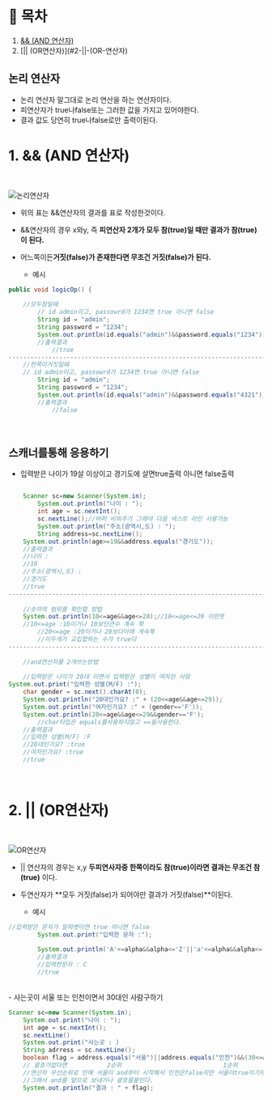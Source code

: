 # 🔖 목차
1. [&& (AND 연산자)](#1-&&-(AND-연산자))<br/>
2. [|| (OR연산자)](#2-||-(OR-연산자)<br/>



## 논리 연산자
- 논리 연산자 말그대로 논리 연산을 하는 연산자이다.
- 피연산자가 true나false또는 그러한 값을 가지고 있어야한다.
- 결과 값도 당연히 true나false로만 출력이된다.


# 1. && (AND 연산자)
<br/>


![논리연산자](https://img1.daumcdn.net/thumb/R1280x0/?scode=mtistory2&fname=https%3A%2F%2Fblog.kakaocdn.net%2Fdn%2Fuws88%2FbtqvfmfoSjW%2F2FE4c3r90AGOavmcH4pMOK%2Fimg.png)
- 위의 표는 &&연산자의 결과를 표로 작성한것이다.
- &&연산자의 경우 x와y, 즉 **피연산자 2개가 모두 참(true)일 때만 결과가 참(true)이 된다.**
- 어느쪽이든**거짓(false)가 존재한다면 무조건 거짓(false)가 된다.**

  - 예시

```java
public void logicOp() {
		
    //모두참일때
		// id admin이고, passowrd가 1234면 true 아니면 false
		String id = "admin";
		String password = "1234";
		System.out.println(id.equals("admin")&&password.equals("1234"));
		//출력결과
    		//true
----------------------------------------------------------------------------------------------------------------------------------------------------    
    //한쪽이거짓일때
    // id admin이고, passowrd가 1234면 true 아니면 false
		String id = "admin";
		String password = "1234";
		System.out.println(id.equals("admin")&&password.equals("4321"));
		//출력결과
    		//false
```

<br/>

## 스캐너를통해 응용하기
- 입력받은 나이가 19살 이상이고 경기도에 살면true출력 아니면 false출력

```java

    Scanner sc=new Scanner(System.in);
		System.out.println("나이 : ");
		int age = sc.nextInt();
		sc.nextLine();//버퍼 비워주기 그래야 다음 넥스트 라인 사용가능
		System.out.println("주소(광역시,도) : ");
		String address=sc.nextLine();
    System.out.println(age>=19&&address.equals("경기도"));
    //출력결과
    //나이 : 
    //19
    //주소(광역시,도) : 
    //경기도
    //true
----------------------------------------------------------------------------------------------------------------------------------------------------
    
    //숫자의 범위를 확인할 방법
    System.out.println(10<=age&&age<=20);//10<=age<=20 이란뜻 
    //10<=age :10이거나 10보단큰수 계속 쭉
		//20<=age :20이거나 20보다아래 게속쭉
		//이두개가 교집합하는 수가 true다
----------------------------------------------------------------------------------------------------------------------------------------------------
    
    //and연산자를 2개쓰는방법
    
    //입력받은 나이가 20대 이면서 입력받은 성별이 여자인 사람
System.out.print("입력한 성별(M/F) :");
	char gender = sc.next().charAt(0);
	System.out.println("20대인가요? :" + (20<=age&&age<=29));
	System.out.println("여자인가요? :" + (gender=='F'));
	System.out.println(20<=age&&age<=29&&gender=='F');
		//char타입은 equals를사용하지않고 ==을사용한다.
    //출력결과
    //입력한 성별(M/F) :F
    //20대인가요? :true
    //여자인가요? :true
    //true
```
<br/>


# 2. || (OR연산자)
<br/>

![OR연산자](https://img1.daumcdn.net/thumb/R1280x0/?scode=mtistory2&fname=https%3A%2F%2Fblog.kakaocdn.net%2Fdn%2FcfvgGp%2Fbtqve6KDGP9%2FyGa1JmPXD1zpBgpLnI5Ynk%2Fimg.png)
- || 연산자의 경우는 x,y **두피연사자중 한쪽이라도 참(true)이라면 결과는 무조건 참(true)** 이다.
- 두연산자가 **모두 거짓(false)가 되어야만 결과가 거짓(false)**이된다.

  - 예시

```java
//입력받은 문자가 알파벳이면 true 아니면 false
		System.out.print("입력한 문자 :");
		
		System.out.println('A'<=alpha&&alpha<='Z'||'a'<=alpha&&alpha<='z');
		//출력결과
		//입력한문자 : C
		//true
````

<br/>
- 사는곳이 서울 또는 인천이면서 30대인 사람구하기

```java
Scanner sc=new Scanner(System.in);
	System.out.print("나이 : ");
	int age = sc.nextInt();
	sc.nextLine()
	System.out.print("사는곳 : )
	String adrress = sc.nextLine();
	boolean flag = address.equals("서울")||address.equals("인천")&&(30<=age&&age<=39);
	// 괄호가없다면           2순위                            1순위
	//연산자 우선순위로 인해 서울이 and부터 시작해서 인천은false지만 서울이true이기에true다
	//그래서 and를 앞으로 보내거나 괄호를붙인다.
	System.out.println("결과 : " + flag);
```

	
	





    
    
    


    

    
		
   

